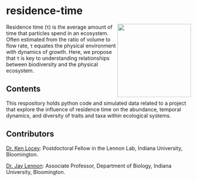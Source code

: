 # residence-time
<img src="https://kenlocey.files.wordpress.com/2014/06/2015_08_05_1741_hydrobide_fluid.gif" align="right" width="200" height="200"/>

Residence time (τ) is the average amount of time that particles spend in an ecosystem. Often estimated from the ratio of volume to flow rate, τ equates the physical environment with dynamics of growth. Here, we propose that τ is key to understanding relationships between biodiversity and the physical ecosystem. 

## Contents
This respository holds python code and simulated data related to a project that explore the influence of residence time on the abundance, temporal dynamics, and diversity of traits and taxa within ecological systems. 

## Contributors
[Dr. Ken Locey](http://kenlocey.weecology.org/): Postdoctoral Fellow in the Lennon Lab, Indiana University, Bloomington.

[Dr. Jay Lennon](http://www.indiana.edu/~microbes/people.php): Associate Professor, Department of Biology, Indiana University, Bloomington.

